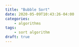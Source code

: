 ```yaml
---
title: "Bubble Sort"
date: 2020-05-09T10:43:26-04:00
categories:
    - algorithms
tags:
    - sort algorithm
draft: true
---
```

 
